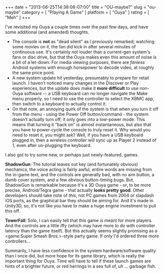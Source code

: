 +++
date = "2013-06-25T14:38:06-07:00"
title = "OU-maybe?"
slug = "ou-maybe"
category = [ "Playing A Game" ]
platform = [ "Ouya" ]
rating = [ "Meh" ]
+++

I've revisited my Ouya a couple times over the past few days, and have some additional (and amended) thoughts.

* The console is <b>not</b> as "dead silent" as I previously remarked; watching some movies on it, the fan did kick in after several minutes of continuous use.  It's certainly not louder than a current-gen system's fans or disc drive, but that the Ouya makes even this amount of noise is a bit of a let-down.  For media viewing purposes, there are <i>fanless</i> Android systems with enough horsepower to decode video, at roughly the same price point.
* A new system update hit yesterday, presumably to prepare for retail launch.  I haven't noticed many changes in the Discover or Play experiences, but the update does make it <b>more difficult</b> to use non-Ouya software -- a USB keyboard can no longer navigate the Make menu properly, so I need to use the controller to select the XBMC app, then switch to a keyboard to actually control it.
* On that note, an annoying quirk of the system is that when you turn it off from the menu - using the Power Off button/command - the system doesn't actually turn off; it only goes into a low-power mode.  This means that turning it "back on" is almost instantaneous, but also that you have to power-cycle the console to truly reset it.  Why would you need to reset it, you might ask?  Well, if you have a USB keyboard plugged in, then a wireless controller will sync up as Player 2 instead of 1, even after un-plugging the keyboard.

I also got to try some new, or perhaps just newly-featured, games.

<b>ShadowGun</b>: The tutorial leaves out key (and fortunately obvious) mechanics, the voice acting is fairly awful, entire words are missing from the in-game text, and the controls are generally bad, with no aim button, a dumb cover system, and a few obvious button-timing bugs.  But, ShadowGun is remarkable because it's a 3D Ouya game - or, to be more precise, Android/Tegra game - that actually <b>looks pretty good</b>.  Other developers should take note of <i>this</i>, not PC games from 2004 or slapdash iOS ports, as the graphical bar they should be aiming for.  And it's made in Unity3D, so, it's not like you have to make a huge engine investment to pull this off.

<b>TowerFall</b>: Solo, I can easily tell that this game is meant for more players.  And the controls are a little iffy (which may have more to do with controller latency than the game itself).  But this actually seems slightly promising as a <game:Super Smash Bros.>-style party game.  If only I'd ordered three more controllers...

Summarily, I have less confidence in the system hardware/software quality than I once did, but more hope for its game library, which is really the important thing for Ouya.  Time will have to tell if these launch games are hints of a brighter future, or red herrings in a sea full of, uh ... garbage fish.